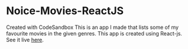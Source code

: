 # Noice-Movies-ReactJS
Created with CodeSandbox
This is an app I made that lists some of my favourite movies in the given genres. This app is created using React-js.
See it live [here](https://m2ctj.csb.app/).
